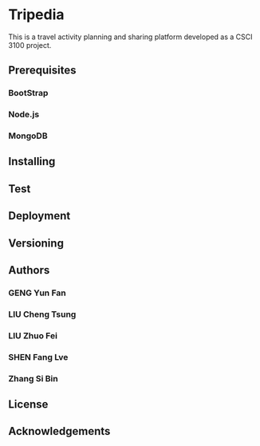 # Tripedia
This is a travel activity planning and sharing platform developed as a CSCI 3100 project.

## Prerequisites
### BootStrap
### Node.js
### MongoDB

## Installing
 

## Test


## Deployment

## Versioning

## Authors
### GENG Yun Fan  
### LIU Cheng Tsung  
### LIU Zhuo Fei  
### SHEN Fang Lve  
### Zhang Si Bin  

## License

## Acknowledgements

